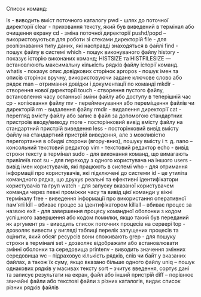 Список команд:

ls - виводить вміст поточного каталогу
pwd - шлях до поточної директорії
clear - приховання тексту, який був виведений в термінал або очищення екрану
cd - зміна поточної директорії
pushd/popd – використовуються для роботи зі стеками директорій
file - для розпізнавання типу даних, які насправді знаходяться в файлі
find - пошук файлу в системі
which - пошук виконуваного файлу
history  - показує історію виконаних команд; HISTSIZE та HISTFILESIZE — встановлюють максимальну кількість рядків файлу історії команд.
whatis - показує опис довідкових сторінок
apropos - пошук імен та описів сторінок вручну, використовуючи задане ключове слово або рядок
man – отримання довідки і документації по команді
mkdir - створення нової директорії
touch - створення пустого файлу, встановлення часу останньої зміни файлу або доступу в теперішній час
cp - копіювання файлу
mv - перейменування або переміщення файлів чи директорій
rm - видалення файлу
rmdir - видалення директорії
cat - перегляд вмісту файлу або запис в файл за допомогою  стандартних пристроїв вводу/виводу
more - посторінковий вивід вмісту файлу на стандартний пристрій виведення
less - посторінковий вивід вмісту файлу на стандартний пристрій виведення, але з можливістю перегортання в обидві сторони (вгору-вниз), пошуку вмісту і т. д.
nano – консольний текстовий редактор
vim - текстовий редактор
echo - вивід строки тексту в термінал
sudo - для виконання команд, що вимагають привілеїв root
su - для переходу з одного користувача на іншого
users - вивід імен користувачів, які працюють в системі
who - для отримання інформації про користувачів, які підключені до системи
id - це утиліта командного рядка, що друкує реальні та ефективні ідентифікатори користувачів та груп
watch - для запуску вказаної користувачем команди через певні проміжки часу та  вивід цієї команди у вікні терміналу
free - виведення інформації про використання оперативної пам'яті
kill – вбиває процес за ідентифікатором
killall – вбиває процес за назвою
exit - для завершення процесу командної оболонки з кодом успішного завершення або кодом помилки, якщо такий був переданий як аргумент
ps - виводить список поточних процесів на сервері
top - дозволяє вивести у вигляді таблиці перелік запущених процесів та оцінити, який обсяг ресурсів вони споживають
grep - для пошуку строки в терміналі
set - дозволяє відображати або встановлювати змінні оболонки та середовища
printenv - виводить значення змінних середовища
wc – підраховує кількість рядків, слів чи байт у вказаних файлах, а також їх суму, якщо вказано більше одного файлу
uniq – пошук однакових рядків у масивах тексту
sort – зчитує введення, сортує дані та записує результати на екран, файл або інший пристрій
diff – порівнює звичайні файли або текстові файли з різних каталогів, видає список різних рядків файлів
